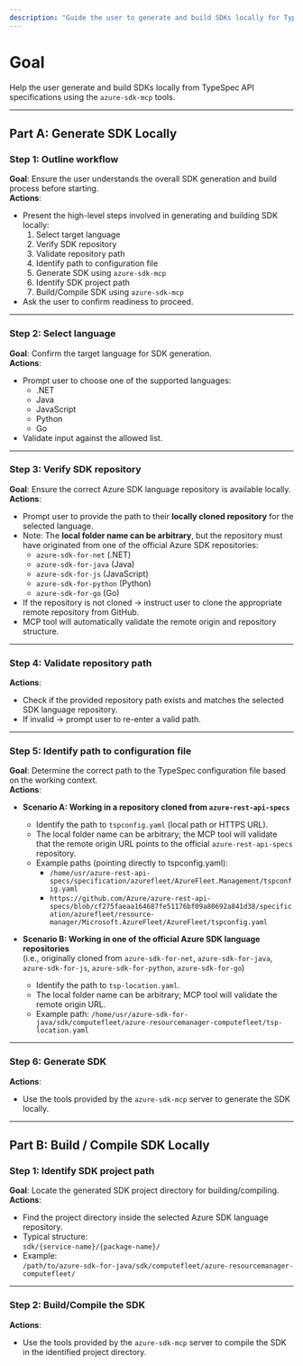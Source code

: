 ```yaml
---
description: "Guide the user to generate and build SDKs locally for TypeSpec changes"
---
```


# Goal
Help the user generate and build SDKs locally from TypeSpec API specifications using the `azure-sdk-mcp` tools.  

---

## Part A: Generate SDK Locally

### Step 1: Outline workflow
**Goal**: Ensure the user understands the overall SDK generation and build process before starting.  
**Actions**:
  - Present the high-level steps involved in generating and building SDK locally:
    1. Select target language
    2. Verify SDK repository
    3. Validate repository path
    4. Identify path to configuration file
    5. Generate SDK using `azure-sdk-mcp`
    6. Identify SDK project path
    7. Build/Compile SDK using `azure-sdk-mcp`
  - Ask the user to confirm readiness to proceed.

---

### Step 2: Select language
**Goal**: Confirm the target language for SDK generation.  
**Actions**:
  - Prompt user to choose one of the supported languages:
      - .NET
      - Java
      - JavaScript
      - Python
      - Go
  - Validate input against the allowed list.

---

### Step 3: Verify SDK repository
**Goal**: Ensure the correct Azure SDK language repository is available locally.
**Actions**:
  - Prompt user to provide the path to their **locally cloned repository** for the selected language.
  - Note: The **local folder name can be arbitrary**, but the repository must have originated from one of the official Azure SDK repositories:
      - `azure-sdk-for-net` (.NET)
      - `azure-sdk-for-java` (Java)
      - `azure-sdk-for-js` (JavaScript)
      - `azure-sdk-for-python` (Python)
      - `azure-sdk-for-go` (Go)
  - If the repository is not cloned → instruct user to clone the appropriate remote repository from GitHub.
  - MCP tool will automatically validate the remote origin and repository structure.

---

### Step 4: Validate repository path
**Actions**:
  - Check if the provided repository path exists and matches the selected SDK language repository.
  - If invalid → prompt user to re-enter a valid path.

---

### Step 5: Identify path to configuration file
**Goal**: Determine the correct path to the TypeSpec configuration file based on the working context.  
**Actions**:
  - **Scenario A: Working in a repository cloned from `azure-rest-api-specs`**
    - Identify the path to `tspconfig.yaml` (local path or HTTPS URL).
    - The local folder name can be arbitrary; the MCP tool will validate that the remote origin URL points to the official `azure-rest-api-specs` repository.
    - Example paths (pointing directly to tspconfig.yaml):
      - `/home/usr/azure-rest-api-specs/specification/azurefleet/AzureFleet.Management/tspconfig.yaml`
      - `https://github.com/Azure/azure-rest-api-specs/blob/cf275faeaa164687fe51176bf09a80692a841d38/specification/azurefleet/resource-manager/Microsoft.AzureFleet/AzureFleet/tspconfig.yaml`

  - **Scenario B: Working in one of the official Azure SDK language repositories**  
    (i.e., originally cloned from `azure-sdk-for-net`, `azure-sdk-for-java`, `azure-sdk-for-js`, `azure-sdk-for-python`, `azure-sdk-for-go`)
    - Identify the path to `tsp-location.yaml`.
    - The local folder name can be arbitrary; MCP tool will validate the remote origin URL.
    - Example path:
      `/home/usr/azure-sdk-for-java/sdk/computefleet/azure-resourcemanager-computefleet/tsp-location.yaml`

---

### Step 6: Generate SDK
**Actions**:
  - Use the tools provided by the `azure-sdk-mcp` server to generate the SDK locally.

---

## Part B: Build / Compile SDK Locally

### Step 1: Identify SDK project path
**Goal**: Locate the generated SDK project directory for building/compiling.
**Actions**:
  - Find the project directory inside the selected Azure SDK language repository.
  - Typical structure:  
    `sdk/{service-name}/{package-name}/`
  - Example:  
    `/path/to/azure-sdk-for-java/sdk/computefleet/azure-resourcemanager-computefleet/`

---

### Step 2: Build/Compile the SDK
**Actions**:
  - Use the tools provided by the `azure-sdk-mcp` server to compile the SDK in the identified project directory.

